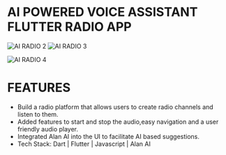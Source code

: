 # AI POWERED VOICE ASSISTANT FLUTTER RADIO APP
![AI RADIO 2](https://user-images.githubusercontent.com/68399898/203619511-eace688c-b38c-43d5-ac1f-968d9be3c9c5.png)
![AI RADIO 3](https://user-images.githubusercontent.com/68399898/203619523-33ef6794-911f-4dc6-8a7a-0106879e364e.png)

![AI RADIO 4](https://user-images.githubusercontent.com/68399898/203619564-8d1603a5-9847-4425-a92d-93cd38db83c8.png)

# FEATURES
<ul>
<li>Build a radio platform that allows users to create radio channels and listen to them.</li>
<li>Added features to start and stop the audio,easy navigation and a user
friendly audio player.</li>
<li>Integrated Alan AI into the UI to facilitate AI based suggestions.</li>
<li>Tech Stack: Dart | Flutter | Javascript | Alan AI </li>
</ul>
